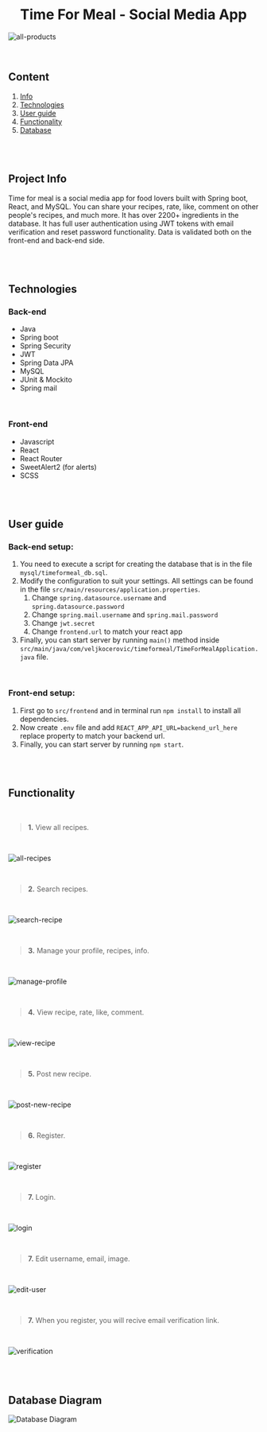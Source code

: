 <h1 align="center">Time For Meal - Social Media App</h1>

![all-products](https://i.imgur.com/BAKDw0o.png)

<br>

## Content
  1. [Info](#Info)
  2. [Technologies](#Technologies)
  3. [User guide](#Guide)
  4. [Functionality](#Functionality)
  5. [Database](#Database)
  
  
  
<br>
<br>

## <a name="Info"></a> Project Info

Time for meal is a social media app for food lovers built with Spring boot, React, and MySQL. 
You can share your recipes, rate, like, comment on other people's recipes, and much more. 
It has over 2200+ ingredients in the database. It has full user authentication using JWT tokens with email verification and reset password functionality.
Data is validated both on the front-end and back-end side.

<br>
<br>

## <a name="Technologies"></a> Technologies
   
<h3>Back-end</h3>
   <ul>
       <li>Java</li>
       <li>Spring boot</li>
       <li>Spring Security</li>
       <li>JWT</li>
       <li>Spring Data JPA</li>
       <li>MySQL</li>
       <li>JUnit & Mockito</li>
       <li>Spring mail</li>
   </ul>

<br>

<h3>Front-end</h3>
   <ul>
     <li>Javascript</li>
     <li>React</li>
     <li>React Router</li>
     <li>SweetAlert2 (for alerts)</li>
     <li>SCSS</li>
   </ul>  


<br>
<br>

## <a name="Guide"></a> User guide

<h3>Back-end setup:</h3>

  1. You need to execute a script for creating the database that is in the file `mysql/timeformeal_db.sql`.
  2. Modify the configuration to suit your settings. All settings can be found in the file `src/main/resources/application.properties`. 
      1. Change `spring.datasource.username` and `spring.datasource.password`
      2. Change `spring.mail.username` and `spring.mail.password`
      3. Change `jwt.secret`
      4. Change `frontend.url` to match your react app
  3. Finally, you can start server by running `main()` method inside `src/main/java/com/veljkocerovic/timeformeal/TimeForMealApplication.java` file.


<br>

<h3>Front-end setup:</h3>

1. First go to `src/frontend` and in terminal run `npm install` to install all dependencies.
2. Now create `.env` file and add `REACT_APP_API_URL=backend_url_here` replace property to match your backend url.
3. Finally, you can start server by running `npm start`.


<br>
<br>


## <a name="Functionality"></a> Functionality

<br>

>**1.** View all recipes.

<br>

![all-recipes](https://i.imgur.com/BAKDw0o.png)

<br>

>**2.** Search recipes.

<br>

![search-recipe](https://i.imgur.com/7XuVIgK.png)

<br>

>**3.** Manage your profile, recipes, info.

<br>

![manage-profile](https://i.imgur.com/ArufdmD.png)


<br>

>**4.** View recipe, rate, like, comment.

<br>


![view-recipe](https://i.imgur.com/32GQ6zY.png)

<br>

>**5.** Post new recipe.

<br>


![post-new-recipe](https://i.imgur.com/LFDJ1Xp.png)

<br>

>**6.** Register.

<br>


![register](https://i.imgur.com/VSIofHM.png)

<br>

>**7.** Login.

<br>


![login](https://i.imgur.com/TQTVgbU.png)

<br>

>**7.** Edit username, email, image.

<br>


![edit-user](https://i.imgur.com/RxpWH5X.png)


<br>

>**7.** When you register, you will recive email verification link.

<br>


![verification](https://i.imgur.com/Ioeggu0.png)

<br>
<br>


## <a name="Database"></a> Database Diagram

![Database Diagram](https://imgur.com/m8zUCxL.png)


